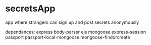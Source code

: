 # secretsApp
app where strangers can sign up and post secrets anonymously

dependances:
express
body-parser
ejs
mongoose
express-session
passport
passport-local-mongoose
mongoose-findorcreate
